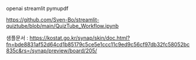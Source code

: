 openai
streamlit
pymupdf

https://github.com/Sven-Bo/streamlit-quiztube/blob/main/QuizTube_Workflow.ipynb

샘플문서 : https://kostat.go.kr/synap/skin/doc.html?fn=bde8831af52d64cd1b85179c5ce5e1ccc11c9ed9c56cf97db32fc58052bc835c&rs=/synap/preview/board/205/
